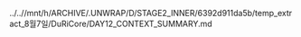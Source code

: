 ../..//mnt/h/ARCHIVE/.UNWRAP/D/STAGE2_INNER/6392d911da5b/temp_extract_8월7일/DuRiCore/DAY12_CONTEXT_SUMMARY.md